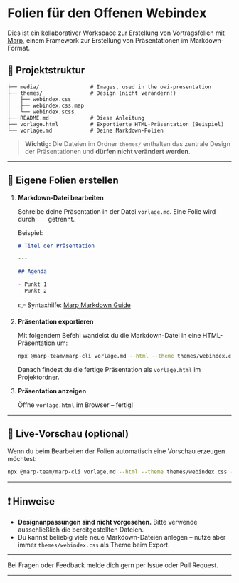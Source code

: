 # Folien für den Offenen Webindex

Dies ist ein kollaborativer Workspace zur Erstellung von Vortragsfolien mit [Marp](https://marp.app/), einem Framework zur Erstellung von Präsentationen im Markdown-Format.

## 📁 Projektstruktur

```
├── media/                # Images, used in the owi-presentation
├── themes/               # Design (nicht verändern!)
│   ├── webindex.css
│   ├── webindex.css.map
│   └── webindex.scss
├── README.md             # Diese Anleitung
├── vorlage.html          # Exportierte HTML-Präsentation (Beispiel)
└── vorlage.md            # Deine Markdown-Folien
```

> **Wichtig:** Die Dateien im Ordner `themes/` enthalten das zentrale Design der Präsentationen und **dürfen nicht verändert werden**.

---

## 📝 Eigene Folien erstellen

1. **Markdown-Datei bearbeiten**

   Schreibe deine Präsentation in der Datei `vorlage.md`.
   Eine Folie wird durch `---` getrennt.

   Beispiel:

   ```markdown
   # Titel der Präsentation

   ---

   ## Agenda

   - Punkt 1  
   - Punkt 2
   ```

   👉 Syntaxhilfe: [Marp Markdown Guide](https://marpit.marp.app/image-syntax)

2. **Präsentation exportieren**

   Mit folgendem Befehl wandelst du die Markdown-Datei in eine HTML-Präsentation um:

   ```bash
   npx @marp-team/marp-cli vorlage.md --html --theme themes/webindex.css
   ```

   Danach findest du die fertige Präsentation als `vorlage.html` im Projektordner.

3. **Präsentation anzeigen**

   Öffne `vorlage.html` im Browser – fertig!

---

## 🔁 Live-Vorschau (optional)

Wenn du beim Bearbeiten der Folien automatisch eine Vorschau erzeugen möchtest:

```bash
npx @marp-team/marp-cli vorlage.md --html --theme themes/webindex.css --watch
```

---

## ❗ Hinweise

* **Designanpassungen sind nicht vorgesehen.** Bitte verwende ausschließlich die bereitgestellten Dateien.
* Du kannst beliebig viele neue Markdown-Dateien anlegen – nutze aber immer `themes/webindex.css` als Theme beim Export.

---

Bei Fragen oder Feedback melde dich gern per Issue oder Pull Request.

---
